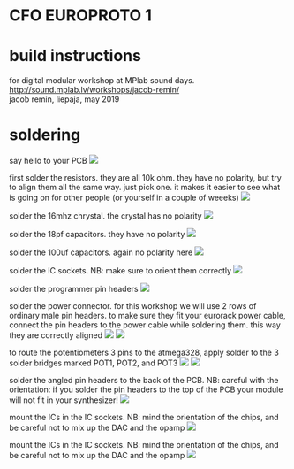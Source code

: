 # CFO EUROPROTO 1
# build instructions
for digital modular workshop at MPlab sound days.  
http://sound.mplab.lv/workshops/jacob-remin/   
jacob remin, liepaja, may 2019  

# soldering

say hello to your PCB
![](photos/step01.png)

first solder the resistors. they are all 10k ohm. they have no polarity, but try to align them all the same way. just pick one. it makes it easier to see what is going on for other people (or yourself in a couple of weeeks)
![](photos/step02.png)

solder the 16mhz chrystal. the crystal has no polarity
![](photos/step03.png)

solder the 18pf capacitors. they have no polarity
![](photos/step04.png)

solder the 100uf capacitors. again no polarity here
![](photos/step05.png)

solder the IC sockets. NB: make sure to orient them correctly
![](photos/step06.png)

solder the programmer pin headers
![](photos/step07.png)

solder the power connector. for this workshop we will use 2 rows of ordinary male pin headers. to make sure they fit your eurorack power cable, connect the pin headers to the power cable while soldering them. this way they are correctly aligned
![](photos/step08A.png)
![](photos/step08B.png)

to route the potentiometers 3 pins to the atmega328, apply solder to the 3 solder bridges marked POT1, POT2, and POT3
![](photos/step09A.png)
![](photos/step09B.png)

solder the angled pin headers to the back of the PCB. NB: careful with the orientation: if you solder the pin headers to the top of the PCB your module will not fit in your synthesizer!
![](photos/step10.png)

mount the ICs in the IC sockets. NB: mind the orientation of the chips, and be careful not to mix up the DAC and the opamp
![](photos/step11.png)

mount the ICs in the IC sockets. NB: mind the orientation of the chips, and be careful not to mix up the DAC and the opamp
![](photos/step11.png)

